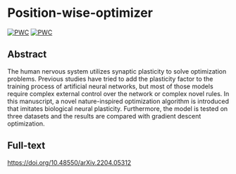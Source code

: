 # Position-wise-optimizer

[![PWC](https://img.shields.io/endpoint.svg?url=https://paperswithcode.com/badge/position-wise-optimizer-a-nature-inspired/nature-inspired-optimization-algorithm-on-1)](https://paperswithcode.com/sota/nature-inspired-optimization-algorithm-on-1?p=position-wise-optimizer-a-nature-inspired)
[![PWC](https://img.shields.io/endpoint.svg?url=https://paperswithcode.com/badge/position-wise-optimizer-a-nature-inspired/nature-inspired-optimization-algorithm-on)](https://paperswithcode.com/sota/nature-inspired-optimization-algorithm-on?p=position-wise-optimizer-a-nature-inspired)

## Abstract
The human nervous system utilizes synaptic plasticity to solve optimization problems. Previous studies have tried to add the plasticity factor to the training process of artificial neural networks, but most of those models require complex external control over the network or complex novel rules. In this manuscript, a novel nature-inspired optimization algorithm is introduced that imitates biological neural plasticity. Furthermore, the model is tested on three datasets and the results are compared with gradient descent optimization.

## Full-text
https://doi.org/10.48550/arXiv.2204.05312
